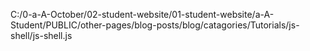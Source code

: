 C:/0-a-A-October/02-student-website/01-student-website/a-A-Student/PUBLIC/other-pages/blog-posts/blog/catagories/Tutorials/js-shell/js-shell.js

